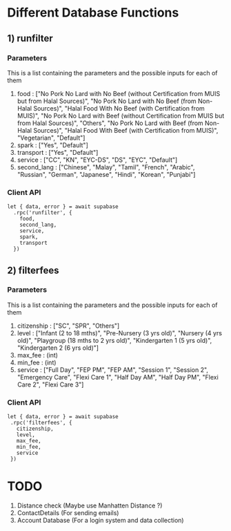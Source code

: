 # Different Database Functions
## 1) runfilter
### Parameters
This is a list containing the parameters and the possible inputs for each of them
1) food : ["No Pork No Lard with No Beef (without Certification from MUIS but from Halal Sources)",
       "No Pork No Lard with No Beef (from Non-Halal Sources)",
       "Halal Food With No Beef (with Certification from MUIS)",
       "No Pork No Lard with Beef (without Certification from MUIS but from Halal Sources)",
       "Others", "No Pork No Lard with Beef (from Non-Halal Sources)",
       "Halal Food With Beef (with Certification from MUIS)",
       "Vegetarian", "Default"]  
2) spark : ["Yes", "Default"]  
3) transport : ["Yes", "Default"]  
4) service : ["CC", "KN", "EYC-DS", "DS", "EYC", "Default"]  
5) second_lang : ["Chinese", "Malay", "Tamil", "French", "Arabic", "Russian", "German", "Japanese", "Hindi", "Korean", "Punjabi"]  

### Client API
```
let { data, error } = await supabase
  .rpc('runfilter', {
    food,
    second_lang,
    service,
    spark,
    transport
  })
  ```
  
## 2) filterfees
### Parameters
This is a list containing the parameters and the possible inputs for each of them
  1) citizenship : ["SC", "SPR", "Others"]   
  2) level : ["Infant (2 to 18 mths)", "Pre-Nursery (3 yrs old)", "Nursery (4 yrs old)", "Playgroup (18 mths to 2 yrs old)", "Kindergarten 1 (5 yrs old)", "Kindergarten 2 (6 yrs old)"]   
  3) max_fee : (int)  
  4) min_fee : (int)  
  5) service : ["Full Day", "FEP PM", "FEP AM", "Session 1", "Session 2", "Emergency Care", "Flexi Care 1", "Half Day AM", "Half Day PM", "Flexi Care 2", "Flexi Care 3"]   
  
 ### Client API
 ```
 let { data, error } = await supabase
  .rpc('filterfees', {
    citizenship, 
    level, 
    max_fee, 
    min_fee, 
    service
  })
 ```
 
 # TODO
 1) Distance check (Maybe use Manhatten Distance ?)  
 2) ContactDetails (For sending emails)
 3) Account Database (For a login system and data collection)
  
